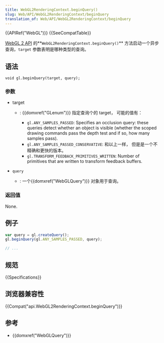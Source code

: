 ```yaml
---
title: WebGL2RenderingContext.beginQuery()
slug: Web/API/WebGL2RenderingContext/beginQuery
translation_of: Web/API/WebGL2RenderingContext/beginQuery
---
```

{{APIRef("WebGL")}} {{SeeCompatTable}}

[WebGL 2 API](/en-US/docs/Web/API/WebGL_API) 的**`WebGL2RenderingContext.beginQuery()`** 方法启动一个异步查询，`target` 参数表明是哪种类型的查询。

## 语法

```plain
void gl.beginQuery(target, query);
```

### 参数

- target

  - : {{domxref("GLenum")}} 指定查询个的 target， 可能的值有：

    - `gl.ANY_SAMPLES_PASSED`: Specifies an occlusion query: these queries detect whether an object is visible (whether the scoped drawing commands pass the depth test and if so, how many samples pass).
    - `gl.ANY_SAMPLES_PASSED_CONSERVATIVE`: 和以上一样， 但是是一个不精确和更快的版本。
    - `gl.TRANSFORM_FEEDBACK_PRIMITIVES_WRITTEN`: Number of primitives that are written to transform feedback buffers.

- `query`
  - : 一个{{domxref("WebGLQuery")}} 对象用于查询。

### 返回值

None.

## 例子

```js
var query = gl.createQuery();
gl.beginQuery(gl.ANY_SAMPLES_PASSED, query);

// ...
```

## 规范

{{Specifications}}

## 浏览器兼容性

{{Compat("api.WebGL2RenderingContext.beginQuery")}}

## 参考

- {{domxref("WebGLQuery")}}
